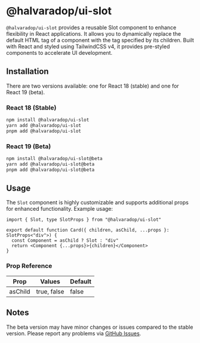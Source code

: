 # @halvaradop/ui-slot

`@halvaradop/ui-slot` provides a reusable Slot component to enhance flexibility in React applications. It allows you to dynamically replace the default HTML tag of a component with the tag specified by its children. Built with React and styled using TailwindCSS v4, it provides pre-styled components to accelerate UI development.

## Installation

There are two versions available: one for React 18 (stable) and one for React 19 (beta).

### React 18 (Stable)

```bash
npm install @halvaradop/ui-slot
yarn add @halvaradop/ui-slot
pnpm add @halvaradop/ui-slot
```

### React 19 (Beta)

```bash
npm install @halvaradop/ui-slot@beta
yarn add @halvaradop/ui-slot@beta
pnpm add @halvaradop/ui-slot@beta
```

## Usage

The `Slot` component is highly customizable and supports additional props for enhanced functionality. Example usage:

```tsx
import { Slot, type SlotProps } from "@halvaradop/ui-slot"

export default function Card({ children, asChild, ...props }: SlotProps<"div">) {
  const Component = asChild ? Slot : "div"
  return <Component {...props}>{children}</Component>
}
```

### Prop Reference

| Prop    | Values      | Default |
| ------- | ----------- | ------- |
| asChild | true, false | false   |

## Notes

The beta version may have minor changes or issues compared to the stable version. Please report any problems via [GitHub Issues](https://github.com/halvaradop/ui/issues).
